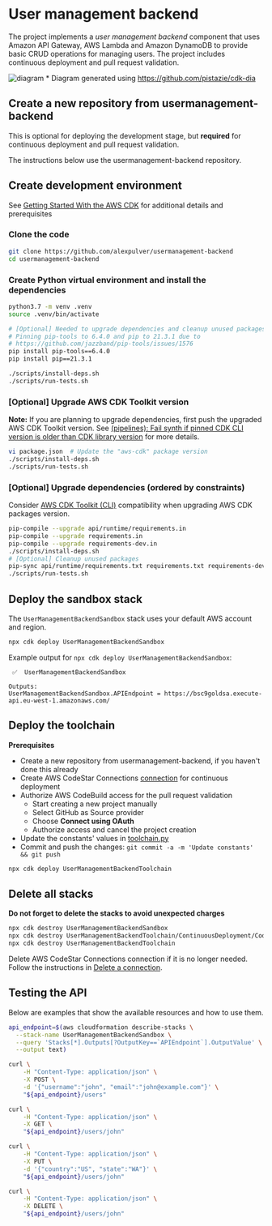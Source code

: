 # User management backend
The project implements a *user management backend* component that uses 
Amazon API Gateway, AWS Lambda and Amazon DynamoDB to provide basic 
CRUD operations for managing users. The project includes continuous 
deployment and pull request validation.

![diagram](https://user-images.githubusercontent.com/4362270/189768409-b141342a-cfb3-4619-9d7f-8df71fe78210.png)
\* Diagram generated using https://github.com/pistazie/cdk-dia

## Create a new repository from usermanagement-backend
This is optional for deploying the development stage, but **required** for 
continuous deployment and pull request validation.

The instructions below use the usermanagement-backend repository.

## Create development environment
See [Getting Started With the AWS CDK](https://docs.aws.amazon.com/cdk/latest/guide/getting_started.html)
for additional details and prerequisites

### Clone the code
```bash
git clone https://github.com/alexpulver/usermanagement-backend
cd usermanagement-backend
```

### Create Python virtual environment and install the dependencies
```bash
python3.7 -m venv .venv
source .venv/bin/activate

# [Optional] Needed to upgrade dependencies and cleanup unused packages
# Pinning pip-tools to 6.4.0 and pip to 21.3.1 due to
# https://github.com/jazzband/pip-tools/issues/1576
pip install pip-tools==6.4.0
pip install pip==21.3.1

./scripts/install-deps.sh
./scripts/run-tests.sh
```

### [Optional] Upgrade AWS CDK Toolkit version
**Note:** If you are planning to upgrade dependencies, first push the upgraded AWS CDK Toolkit version.
See [(pipelines): Fail synth if pinned CDK CLI version is older than CDK library version](https://github.com/aws/aws-cdk/issues/15519) 
for more details.

```bash
vi package.json  # Update the "aws-cdk" package version
./scripts/install-deps.sh
./scripts/run-tests.sh
```

### [Optional] Upgrade dependencies (ordered by constraints)
Consider [AWS CDK Toolkit (CLI)](https://docs.aws.amazon.com/cdk/latest/guide/reference.html#versioning) compatibility 
when upgrading AWS CDK packages version.

```bash
pip-compile --upgrade api/runtime/requirements.in
pip-compile --upgrade requirements.in
pip-compile --upgrade requirements-dev.in
./scripts/install-deps.sh
# [Optional] Cleanup unused packages
pip-sync api/runtime/requirements.txt requirements.txt requirements-dev.txt
./scripts/run-tests.sh
```

## Deploy the sandbox stack
The `UserManagementBackendSandbox` stack uses your default AWS account and region. 

```bash
npx cdk deploy UserManagementBackendSandbox
```

Example output for `npx cdk deploy UserManagementBackendSandbox`:
```text
 ✅  UserManagementBackendSandbox

Outputs:
UserManagementBackendSandbox.APIEndpoint = https://bsc9goldsa.execute-api.eu-west-1.amazonaws.com/
```

## Deploy the toolchain

**Prerequisites**
- Create a new repository from usermanagement-backend, if you haven't done this already
- Create AWS CodeStar Connections [connection](https://docs.aws.amazon.com/dtconsole/latest/userguide/welcome-connections.html)
  for continuous deployment
- Authorize AWS CodeBuild access for the pull request validation
  - Start creating a new project manually
  - Select GitHub as Source provider
  - Choose **Connect using OAuth**
  - Authorize access and cancel the project creation
- Update the constants' values in [toolchain.py](toolchain.py)
- Commit and push the changes: `git commit -a -m 'Update constants' && git push`

```bash
npx cdk deploy UserManagementBackendToolchain
```

## Delete all stacks
**Do not forget to delete the stacks to avoid unexpected charges**
```bash
npx cdk destroy UserManagementBackendSandbox
npx cdk destroy UserManagementBackendToolchain/ContinuousDeployment/CodePipeline/Production/UserManagementBackend
npx cdk destroy UserManagementBackendToolchain
```

Delete AWS CodeStar Connections connection if it is no longer needed. Follow the instructions
in [Delete a connection](https://docs.aws.amazon.com/dtconsole/latest/userguide/connections-delete.html).

## Testing the API
Below are examples that show the available resources and how to use them.

```bash
api_endpoint=$(aws cloudformation describe-stacks \
  --stack-name UserManagementBackendSandbox \
  --query 'Stacks[*].Outputs[?OutputKey==`APIEndpoint`].OutputValue' \
  --output text)

curl \
    -H "Content-Type: application/json" \
    -X POST \
    -d '{"username":"john", "email":"john@example.com"}' \
    "${api_endpoint}/users"

curl \
    -H "Content-Type: application/json" \
    -X GET \
    "${api_endpoint}/users/john"

curl \
    -H "Content-Type: application/json" \
    -X PUT \
    -d '{"country":"US", "state":"WA"}' \
    "${api_endpoint}/users/john"

curl \
    -H "Content-Type: application/json" \
    -X DELETE \
    "${api_endpoint}/users/john"
```
